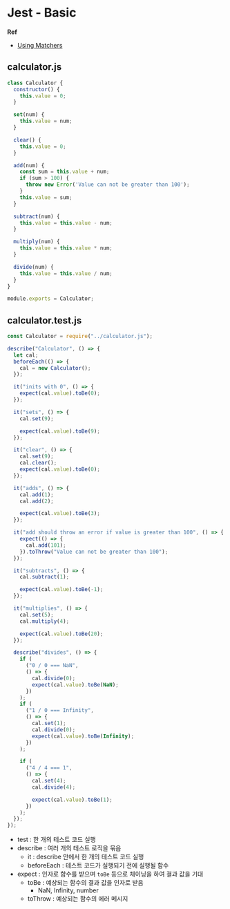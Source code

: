 # Jest - Basic

**Ref**

* [Using Matchers](https://jestjs.io/docs/using-matchers)

## calculator.js

```js
class Calculator {
  constructor() {
    this.value = 0;
  }

  set(num) {
    this.value = num;
  }

  clear() {
    this.value = 0;
  }

  add(num) {
    const sum = this.value + num;
    if (sum > 100) {
      throw new Error('Value can not be greater than 100');
    }
    this.value = sum;
  }

  subtract(num) {
    this.value = this.value - num;
  }

  multiply(num) {
    this.value = this.value * num;
  }

  divide(num) {
    this.value = this.value / num;
  }
}

module.exports = Calculator;
```

## calculator.test.js

```javascript
const Calculator = require("../calculator.js");

describe("Calculator", () => {
  let cal;
  beforeEach(() => {
    cal = new Calculator();
  });

  it("inits with 0", () => {
    expect(cal.value).toBe(0);
  });

  it("sets", () => {
    cal.set(9);

    expect(cal.value).toBe(9);
  });

  it("clear", () => {
    cal.set(9);
    cal.clear();
    expect(cal.value).toBe(0);
  });

  it("adds", () => {
    cal.add(1);
    cal.add(2);

    expect(cal.value).toBe(3);
  });

  it("add should throw an error if value is greater than 100", () => {
    expect(() => {
      cal.add(101);
    }).toThrow("Value can not be greater than 100");
  });

  it("subtracts", () => {
    cal.subtract(1);

    expect(cal.value).toBe(-1);
  });

  it("multiplies", () => {
    cal.set(5);
    cal.multiply(4);

    expect(cal.value).toBe(20);
  });

  describe("divides", () => {
    if (
      ("0 / 0 === NaN",
      () => {
        cal.divide(0);
        expect(cal.value).toBe(NaN);
      })
    );
    if (
      ("1 / 0 === Infinity",
      () => {
        cal.set(1);
        cal.divide(0);
        expect(cal.value).toBe(Infinity);
      })
    );

    if (
      ("4 / 4 === 1",
      () => {
        cal.set(4);
        cal.divide(4);

        expect(cal.value).toBe(1);
      })
    );
  });
});
```

* test : 한 개의 테스트 코드 실행
* describe : 여러 개의 테스트 로직을 묶음
  * it : describe 안에서 한 개의 테스트 코드 실행
  * beforeEach : 테스트 코드가 실행되기 전에 실행될 함수
* expect : 인자로 함수를 받으며 `toBe` 등으로 체이닝을 하여 결과 값을 기대
  * toBe : 예상되는 함수의 결과 값을 인자로 받음
    * NaN, Infinity, number
  * toThrow : 예상되는 함수의 에러 메시지
